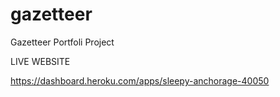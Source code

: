 # gazetteer
Gazetteer Portfoli Project

LIVE WEBSITE 

https://dashboard.heroku.com/apps/sleepy-anchorage-40050

